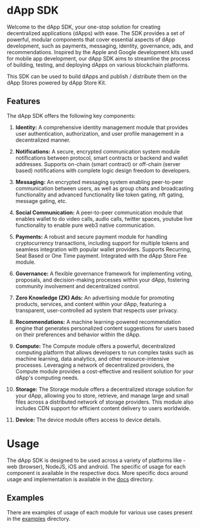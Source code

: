 
# dApp SDK

Welcome to the dApp SDK, your one-stop solution for creating decentralized applications
 (dApps) with ease. The SDK provides a set of powerful, modular components that cover 
essential aspects of dApp development, such as payments, messaging, identity, governance, 
ads, and recommendations. Inspired by the Apple and Google development kits used for mobile 
app development, our dApp SDK aims to streamline the process of building, testing, and 
deploying dApps on various blockchain platforms.

This SDK can be used to build dApps and publish / distribute them on the dApp Stores
powered by dApp Store Kit.

## Features

The dApp SDK offers the following key components:

1. **Identity:** A comprehensive identity management module that provides user 
authentication, authorization, and user profile management in a decentralized manner.

2. **Notifications:** A secure, encrypted communication system module notifications between protocol, smart contracts or backend and wallet addresses. Supports on-chain (smart contract) or off-chain (server based) notifications with complete logic design freedom to developers.

3. **Messaging:** An encrypted messaging system enabling peer-to-peer communication between 
users, as well as group chats and broadcasting functionality and advanced functionality like token gating, nft gating, message gating, etc.

4. **Social Communication:** A peer-to-peer communication module that enables wallet to do video calls, audio calls, twitter spaces, youtube live functionality to enable pure web3 native communication.

5. **Payments:** A robust and secure payment module for handling cryptocurrency 
transactions, including support for multiple tokens and seamless integration with popular 
wallet providers. Supports Recurring, Seat Based or One Time payment. Integrated with the
dApp Store Fee module.

6. **Governance:** A flexible governance framework for implementing voting, proposals, and 
decision-making processes within your dApp, fostering community involvement and 
decentralized control.

7. **Zero Knowledge (ZK) Ads:** An advertising module for promoting products, services, and content within your 
dApp, featuring a transparent, user-controlled ad system that respects user privacy.

8. **Recommendations:** A machine learning-powered recommendation engine that generates 
personalized content suggestions for users based on their preferences and behavior within 
the dApp.

9. **Compute:** The Compute module offers a powerful, decentralized computing platform that 
allows developers to run complex tasks such as machine learning, data analytics, and other 
resource-intensive processes. Leveraging a network of decentralized providers, the Compute 
module provides a cost-effective and resilient solution for your dApp's computing needs.

10. **Storage:** The Storage module offers a decentralized storage solution for your dApp, 
allowing you to store, retrieve, and manage large and small files across a distributed 
network of storage providers. This module also includes CDN support for efficient content 
delivery to users worldwide.

11. **Device:** The device module offers access to device details.


# Usage

The dApp SDK is designed to be used across a variety of platforms like - web (browser), NodeJS, iOS and 
android. The specific of usage for each component is available in the respective docs. 
More specific docs around usage and implementation is available in the [docs](/docs) directory.

## Examples

There are examples of usage of each module for various use cases present in the [examples](/examples) directory.


